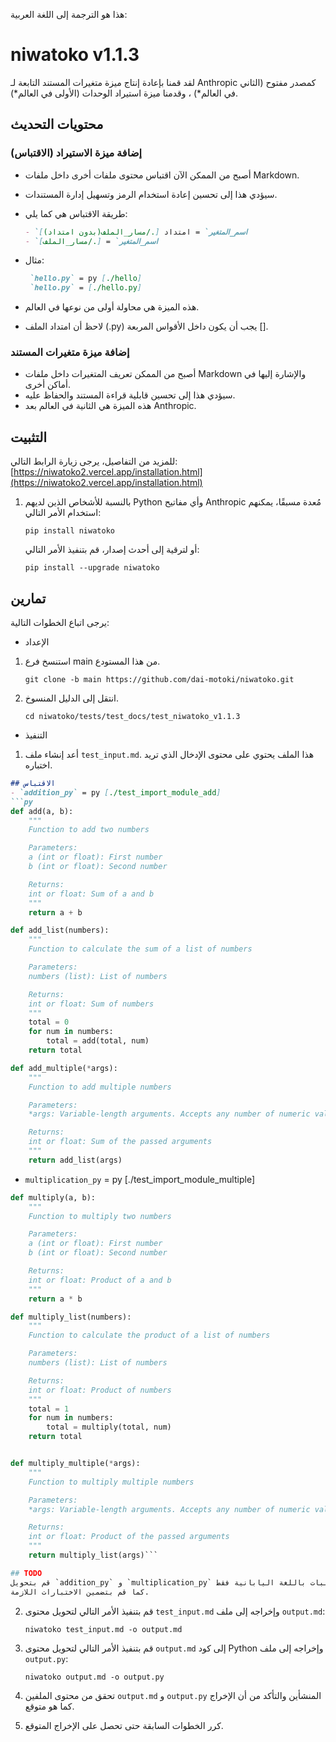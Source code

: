 هذا هو الترجمة إلى اللغة العربية:

# niwatoko v1.1.3

لقد قمنا بإعادة إنتاج ميزة متغيرات المستند التابعة لـ Anthropic كمصدر مفتوح (الثاني في العالم*) ، وقدمنا ميزة استيراد الوحدات (الأولى في العالم*).

## محتويات التحديث

### إضافة ميزة الاستيراد (الاقتباس)
- أصبح من الممكن الآن اقتباس محتوى ملفات أخرى داخل ملفات Markdown.
- سيؤدي هذا إلى تحسين إعادة استخدام الرمز وتسهيل إدارة المستندات.

- طريقة الاقتباس هي كما يلي:
   ```markdown
   - `اسم_المتغير` = امتداد [./مسار_الملف(بدون امتداد)]
   - `اسم_المتغير` = [./مسار_الملف]
   ```
- مثال:
   ```markdown
    `hello.py` = py [./hello]
    `hello.py` = [./hello.py]
   ```
- هذه الميزة هي محاولة أولى من نوعها في العالم.
- لاحظ أن امتداد الملف (.py) يجب أن يكون داخل الأقواس المربعة [].

### إضافة ميزة متغيرات المستند
- أصبح من الممكن تعريف المتغيرات داخل ملفات Markdown والإشارة إليها في أماكن أخرى.
- سيؤدي هذا إلى تحسين قابلية قراءة المستند والحفاظ عليه.
- هذه الميزة هي الثانية في العالم بعد Anthropic.

## التثبيت

للمزيد من التفاصيل، يرجى زيارة الرابط التالي:
[https://niwatoko2.vercel.app/installation.html](https://niwatoko2.vercel.app/installation.html)


1. بالنسبة للأشخاص الذين لديهم Python وأي مفاتيح Anthropic مُعدة مسبقًا، يمكنهم استخدام الأمر التالي:

   ```
   pip install niwatoko
   ```

   أو لترقية إلى أحدث إصدار، قم بتنفيذ الأمر التالي:
   
   ```
   pip install --upgrade niwatoko
   ```


## تمارين

يرجى اتباع الخطوات التالية:
- الإعداد
1. استنسخ فرع main من هذا المستودع.

   ```
   git clone -b main https://github.com/dai-motoki/niwatoko.git
   ```

2. انتقل إلى الدليل المنسوخ.

   ```
   cd niwatoko/tests/test_docs/test_niwatoko_v1.1.3
   ```

- التنفيذ

1. أعد إنشاء ملف `test_input.md`. هذا الملف يحتوي على محتوى الإدخال الذي تريد اختباره.

```test_input.md
## الاقتباس
- `addition_py` = py [./test_import_module_add]
```py
def add(a, b):
    """
    Function to add two numbers

    Parameters:
    a (int or float): First number
    b (int or float): Second number

    Returns:
    int or float: Sum of a and b
    """
    return a + b

def add_list(numbers):
    """
    Function to calculate the sum of a list of numbers

    Parameters:
    numbers (list): List of numbers

    Returns:
    int or float: Sum of numbers
    """
    total = 0
    for num in numbers:
        total = add(total, num)
    return total

def add_multiple(*args):
    """
    Function to add multiple numbers

    Parameters:
    *args: Variable-length arguments. Accepts any number of numeric values

    Returns:
    int or float: Sum of the passed arguments
    """
    return add_list(args)
```
- `multiplication_py` = py [./test_import_module_multiple]  
```py
def multiply(a, b):
    """
    Function to multiply two numbers

    Parameters:
    a (int or float): First number
    b (int or float): Second number

    Returns:
    int or float: Product of a and b
    """
    return a * b

def multiply_list(numbers):
    """
    Function to calculate the product of a list of numbers

    Parameters:
    numbers (list): List of numbers

    Returns:
    int or float: Product of numbers
    """
    total = 1
    for num in numbers:
        total = multiply(total, num)
    return total


def multiply_multiple(*args):
    """
    Function to multiply multiple numbers

    Parameters:
    *args: Variable-length arguments. Accepts any number of numeric values

    Returns:
    int or float: Product of the passed arguments
    """
    return multiply_list(args)```

## TODO
قم بتحويل `addition_py` و `multiplication_py` إلى مواصفات متطلبات باللغة اليابانية فقط.
كما قم بتضمين الاختبارات اللازمة.
```

2. قم بتنفيذ الأمر التالي لتحويل محتوى `test_input.md` وإخراجه إلى ملف `output.md`:

   ```
   niwatoko test_input.md -o output.md
   ```

3. قم بتنفيذ الأمر التالي لتحويل محتوى `output.md` إلى كود Python وإخراجه إلى ملف `output.py`:

   ```
   niwatoko output.md -o output.py
   ```

4. تحقق من محتوى الملفين `output.md` و `output.py` المنشأين والتأكد من أن الإخراج كما هو متوقع.

5. كرر الخطوات السابقة حتى تحصل على الإخراج المتوقع.